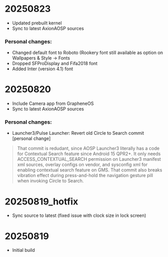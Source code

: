 # 20250823
- Updated prebuilt kernel
- Sync to latest AxionAOSP sources
### Personal changes:
- Changed default font to Roboto (Rookery font still available as option on Wallpapers & Style -> Fonts
- Dropped SFProDisplay and Fifa2018 font
- Added Inter (version 4.1) font

# 20250820
- Include Camera app from GrapheneOS
- Sync to latest AxionAOSP sources
### Personal changes:
- Launcher3/Pulse Launcher: Revert old Circle to Search commit [personal change]
> That commit is redudant, since AOSP Launcher3 literally has a code for Contextual Search feature since Android 15 QPR2+. It only needs ACCESS_CONTEXTUAL_SEARCH permission on Launcher3 manifest xml sources, overlay configs on vendor, and sysconfig xml for enabling contextual search feature on GMS. That commit also breaks vibration effect during press-and-hold the navigation gesture pill when invoking Circle to Search.

# 20250819_hotfix
- Sync source to latest (fixed issue with clock size in lock screen)

# 20250819
- Initial build
